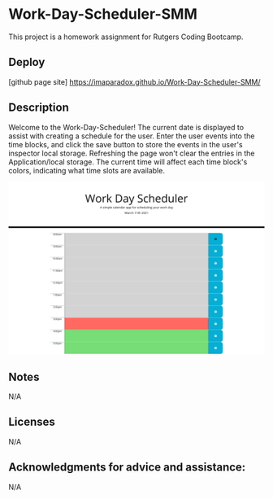 # Work-Day-Scheduler-SMM

This project is a homework assignment for Rutgers Coding Bootcamp.

## Deploy

[github page site] https://imaparadox.github.io/Work-Day-Scheduler-SMM/

## Description 
Welcome to the Work-Day-Scheduler! The current date is displayed to assist with creating a schedule for the user. Enter the user events into the time blocks, and click the save button to store the events in the user's inspector local storage. Refreshing the page won't clear the entries in the Application/local storage. The current time will affect each time block's colors, indicating what time slots are available.


![ScreenShot](Assets/images/DayScheduler.png "ScreenShot")

## Notes
N/A

## Licenses
N/A

## Acknowledgments for advice and assistance:
N/A